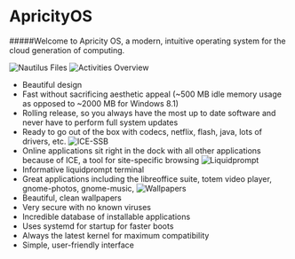 # ApricityOS
#####Welcome to Apricity OS, a modern, intuitive operating system for the cloud generation of computing. 

![Nautilus Files](https://raw.githubusercontent.com/apagajewski/Apricity_OS/master/Apricity%20Screengrabs/Screenshot%20from%202015-07-05%2016-45-25.png)
![Activities Overview](https://github.com/apagajewski/Apricity_OS/blob/master/Apricity%20Screengrabs/Screenshot%20from%202015-07-05%2016-45-03.png?raw=true)
- Beautiful design
- Fast without sacrificing aesthetic appeal (~500 MB idle memory usage as opposed to ~2000 MB for Windows 8.1)
- Rolling release, so you always have the most up to date software and never have to perform full system updates
- Ready to go out of the box with codecs, netflix, flash, java, lots of drivers, etc.
![ICE-SSB](https://github.com/apagajewski/Apricity_OS/blob/master/Apricity%20Screengrabs/Screenshot%20from%202015-07-05%2018-37-52.png?raw=true)
- Online applications sit right in the dock with all other applications because of ICE, a tool for site-specific browsing
![Liquidprompt](https://camo.githubusercontent.com/945fb4cf2370746492805f5b8fbc0c3c462e486f/68747470733a2f2f7261772e6769746875622e636f6d2f6e6f6a68616e2f6c697175696470726f6d70742f6d61737465722f64656d6f2e706e67)
- Informative liquidprompt terminal
- Great applications including the libreoffice suite, totem video player, gnome-photos, gnome-music, 
![Wallpapers](https://github.com/apagajewski/Apricity_OS/blob/master/Apricity%20Screengrabs/Screenshot%20from%202015-07-05%2018-59-02.png?raw=true)
- Beautiful, clean wallpapers
- Very secure with no known viruses
- Incredible database of installable applications
- Uses systemd for startup for faster boots
- Always the latest kernel for maximum compatibility
- Simple, user-friendly interface
